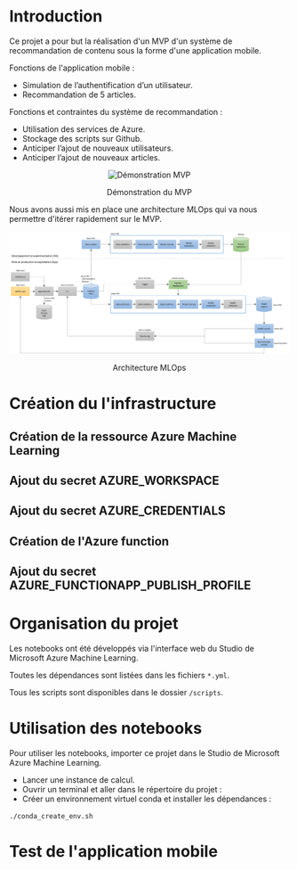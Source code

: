 # Introduction

Ce projet a pour but la réalisation d'un MVP d'un système de recommandation de contenu sous la forme d'une application mobile.

Fonctions de l'application mobile :
- Simulation de l’authentification d’un utilisateur.
- Recommandation de 5 articles.

Fonctions et contraintes du système de recommandation :
- Utilisation des services de Azure.
- Stockage des scripts sur Github.
- Anticiper l’ajout de nouveaux utilisateurs.
- Anticiper l’ajout de nouveaux articles.

<div align="center">
  <img src="./P9_01_notebooks/data/gif/D%C3%A9monstration%20MVP%20mini.gif" alt="Démonstration MVP" style="width:200px;"/>
</div>
<p align="center">Démonstration du MVP</p>

Nous avons aussi mis en place une architecture MLOps qui va nous permettre d'itérer rapidement sur le MVP.

![Architecture MLOps du projet](./P9_01_notebooks/data/img/Architecture%20MLOps.png)
<p align="center">Architecture MLOps</p>

# Création du l'infrastructure

## Création de la ressource Azure Machine Learning

## Ajout du secret AZURE_WORKSPACE

## Ajout du secret AZURE_CREDENTIALS

## Création de l'Azure function

## Ajout du secret AZURE_FUNCTIONAPP_PUBLISH_PROFILE

# Organisation du projet

Les notebooks ont été développés via l'interface web du Studio de Microsoft Azure Machine Learning.

Toutes les dépendances sont listées dans les fichiers `*.yml`.

Tous les scripts sont disponibles dans le dossier `/scripts`.

# Utilisation des notebooks

Pour utiliser les notebooks, importer ce projet dans le Studio de Microsoft Azure Machine Learning.

- Lancer une instance de calcul.
- Ouvrir un terminal et aller dans le répertoire du projet :
- Créer un environnement virtuel conda et installer les dépendances :
```
./conda_create_env.sh
```

# Test de l'application mobile

